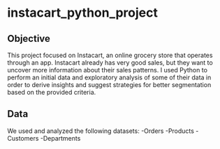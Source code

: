 # instacart_python_project

## Objective

This project focused on Instacart, an online grocery store that operates through an app. Instacart already has very good sales, but they want to uncover more information about their sales patterns. I used Python to perform an initial data and exploratory analysis of some of their data in order to derive insights and suggest strategies for better segmentation based on the provided criteria.

## Data

We used and analyzed the following datasets:
-Orders
-Products
-Customers
-Departments
